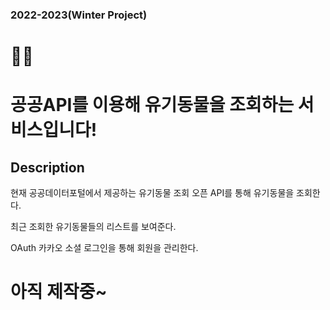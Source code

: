 ### 2022-2023(Winter Project)

# 🐶🐱

# 공공API를 이용해 유기동물을 조회하는 서비스입니다!

## Description

현재 공공데이터포털에서 제공하는 유기동물 조회 오픈 API를 통해 유기동물을 조회한다.

최근 조회한 유기동물들의 리스트를 보여준다.

OAuth 카카오 소셜 로그인을 통해 회원을 관리한다.

# 아직 제작중~
